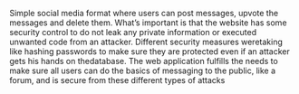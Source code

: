 Simple social media format where users can post messages, upvote the messages and delete them.
What’s important is that the website has some security control to do not leak any private information or executed unwanted code from an attacker. 
Different security measures weretaking like hashing passwords to make sure they are protected even if an attacker gets his hands on thedatabase. The web application fulfills the needs to make sure all users can do the basics of messaging
to the public, like a forum, and is secure from these different types of attacks
